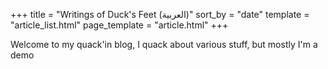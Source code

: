 +++
title = "Writings of Duck's Feet (العربية)"
sort_by = "date"
template = "article_list.html"
page_template = "article.html"
+++

Welcome to my quack'in blog, I quack about various stuff, but mostly I'm a demo

